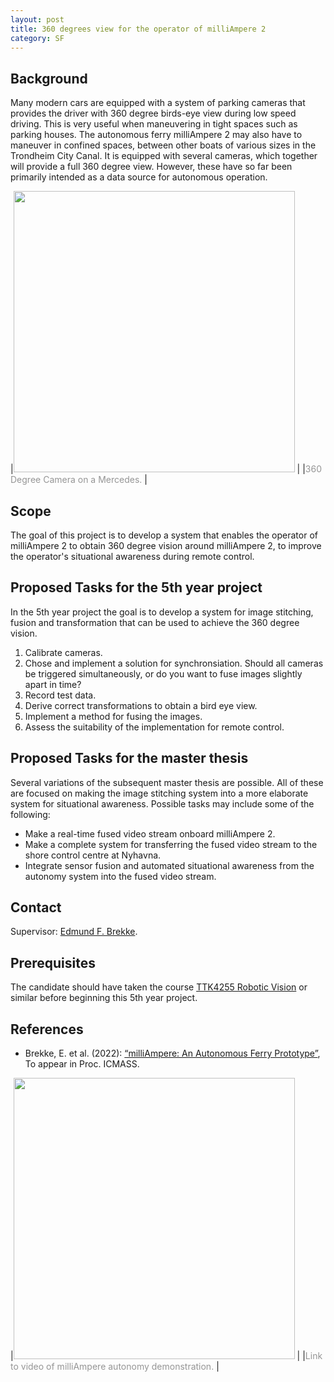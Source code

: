```yaml
---
layout: post
title: 360 degrees view for the operator of milliAmpere 2
category: SF
---
```

## Background

Many modern cars are equipped with a system of parking cameras that provides the driver with 360 degree birds-eye view during low speed driving. 
This is very useful when maneuvering in tight spaces such as parking houses. The autonomous ferry milliAmpere 2 may also have to maneuver in confined spaces, between other boats of various sizes in the Trondheim City Canal. It is equipped with several cameras, which together will provide a full 360 degree view. However, these have so far been primarily intended as a data source for autonomous operation. 

|[<img src="https://img.youtube.com/vi/uxvKOmjzXvU/0.jpg" width="450">](https://www.youtube.com/watch?v=uxvKOmjzXvU) |
|<span style="color:#959595">360 Degree Camera on a Mercedes. </span> |

## Scope

The goal of this project is to develop a system that enables the operator of milliAmpere 2 to obtain 360 degree vision around milliAmpere 2, to improve the operator's situational awareness during remote control. 

## Proposed Tasks for the 5th year project

In the 5th year project the goal is to develop a system for image stitching, fusion and transformation that can be used to achieve the 360 degree vision. 

1. Calibrate cameras.
2. Chose and implement a solution for synchronsiation. Should all cameras be triggered simultaneously, or do you want to fuse images slightly apart in time?
3. Record test data.
4. Derive correct transformations to obtain a bird eye view.
5. Implement a method for fusing the images. 
6. Assess the suitability of the implementation for remote control. 

## Proposed Tasks for the master thesis

Several variations of the subsequent master thesis are possible. All of these are focused on making the image stitching system into a more elaborate system for situational awareness. Possible tasks may include some of the following:

* Make a real-time fused video stream onboard milliAmpere 2.
* Make a complete system for transferring the fused video stream to the shore control centre at Nyhavna. 
* Integrate sensor fusion and automated situational awareness from the autonomy system into the fused video stream. 


## Contact
Supervisor: [Edmund F. Brekke](http://www.ntnu.no/ansatte/edmundfo).
## Prerequisites

The candidate should have taken the course [TTK4255 Robotic Vision] or similar before beginning this 5th year project. 

## References

* Brekke, E. et al. (2022): [“milliAmpere: An Autonomous Ferry Prototype”](https://folk.ntnu.no/edmundfo/papers/icmass-milliampere-2022.pdf), To appear in Proc. ICMASS. 



|[<img src="https://img.youtube.com/vi/Ry3-yxVaDuE/0.jpg" width="450">](https://www.youtube.com/watch?v=Ry3-yxVaDuE) |
|<span style="color:#959595">Link to video of milliAmpere autonomy demonstration. </span> |

[TTK4255 Robotic Vision]: https://www.ntnu.edu/studies/courses/TTK4255#tab=omEmnet
[(Vasstein 2021)]: https://ntnuopen.ntnu.no/ntnu-xmlui/handle/11250/2781031
[Autoferry Gemini]: https://iopscience.iop.org/article/10.1088/1757-899X/929/1/012032
[TTT4275 Estimation, Detection and Classification]: https://www.ntnu.edu/studies/courses/TTT4275#tab=omEmnet